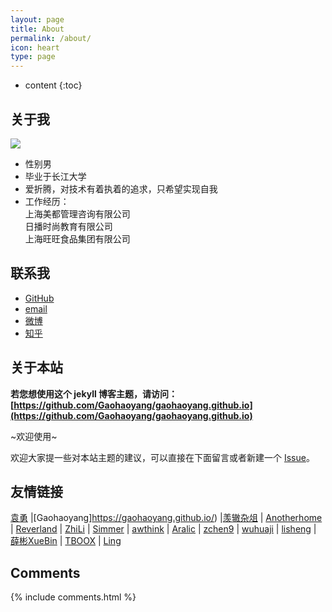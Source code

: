 ```yaml
---
layout: page
title: About
permalink: /about/
icon: heart
type: page
---
```


* content
{:toc}

## 关于我

![](http://t1.aixinxi.net/o_1cu8ek2oss4j1aa62kp14jo2rla.jpg-j.jpg)
* 性别男
* 毕业于长江大学
* 爱折腾，对技术有着执着的追求，只希望实现自我
* 工作经历：
<br />上海美都管理咨询有限公司
<br />日播时尚教育有限公司
<br />上海旺旺食品集团有限公司


## 联系我

* [GitHub](https://github.com/newblueskylinux)
* [email](544725571@qq.com)
* [微博](http://weibo.com/zhyrh1314)
* [知乎](https://www.zhihu.com/people/zhengyu1992)

## 关于本站

**若您想使用这个 jekyll 博客主题，请访问：[https://github.com/Gaohaoyang/gaohaoyang.github.io](https://github.com/Gaohaoyang/gaohaoyang.github.io)**

~欢迎使用~

欢迎大家提一些对本站主题的建议，可以直接在下面留言或者新建一个 [Issue](https://github.com/Gaohaoyang/gaohaoyang.github.io/issues)。


## 友情链接

 [袁勇](http://blog.pythoner.world/) \|[Gaohaoyang]https://gaohaoyang.github.io/) \|[羡辙杂俎](http://zhangwenli.com/blog) \| [Anotherhome](https://www.anotherhome.net) \| [Reverland](http://reverland.org/) \| [ZhiLi](http://lizhipower.github.io/) \| [Simmer](http://simmer-jun.github.io/) \| [awthink](http://awthink.net/) \| [Aralic](http://aralic.github.io/) \| [zchen9](http://www.chen9.info/) \| [wuhuaji](http://wuhuaji.me/) \| [lisheng](http://www.lishengcn.cn/) \| [薛彬XueBin](http://axuebin.com/blog/) \| [TBOOX](http://www.tboox.org/cn/) \|  [Ling](http://linglinyp.com/)

## Comments

{% include comments.html %}
